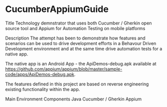 # CucumberAppiumGuide
Title
Technology demnstrator that uses both Cucumber / Gherkin open source tool and 
Appium for Automation Testing on mobile platforms

Description
The attempt has been to demonstrate how features and scenarios can be used to drive  development efforts in a Behavour Driven Development 
environment and at the same time drive automation tests for a native app.

The native app is an Android App - the ApiDemos-debug.apk available at 
https://github.com/appium/appium/blob/master/sample-code/apps/ApiDemos-debug.apk.

The features defined in this project are based on reverse engineering existing functionality within the app.

Main Environment Components
Java
Cucumber / Gherkin
Appium
